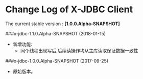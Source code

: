 Change Log of X-JDBC Client
====
The current stable version : **[1.0.0.Alpha-SNAPSHOT]**

###x-jdbc-1.1.0.Alpha-SNAPSHOT (2018-01-15)
- 新增功能:
    - 同个线程出现写后,后续读操作均从主库读取保证数据一致性

###x-jdbc-1.0.0.Alpha-SNAPSHOT (2017-09-25)
- 原始版本。
